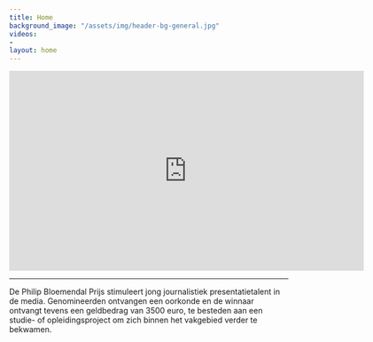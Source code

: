```yaml
---
title: Home
background_image: "/assets/img/header-bg-general.jpg"
videos:
- 
layout: home
---
```


<iframe src="https://player.vimeo.com/video/431741550" width="640" height="360" frameborder="0" allow="autoplay; fullscreen" allowfullscreen></iframe>


---

De Philip Bloemendal Prijs stimuleert jong journalistiek presentatietalent in de media. Genomineerden ontvangen een oorkonde en de winnaar ontvangt tevens een geldbedrag van 3500 euro, te besteden aan een studie- of opleidingsproject om zich binnen het vakgebied verder te bekwamen.
